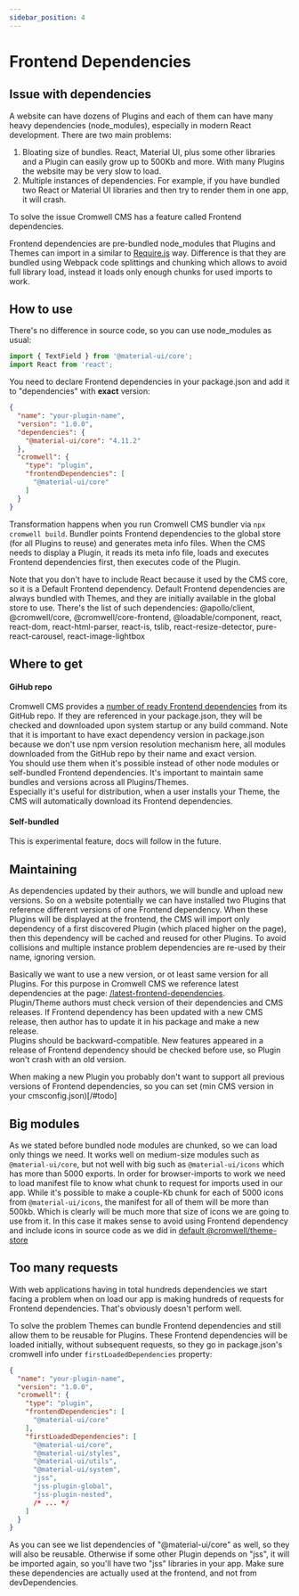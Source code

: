 ```yaml
---
sidebar_position: 4
---
```


# Frontend Dependencies

## Issue with dependencies

A website can have dozens of Plugins and each of them can have many heavy dependencies (node_modules), especially in modern React development. There are two main problems:

1. Bloating size of bundles. React, Material UI, plus some other libraries and a Plugin can easily grow up to 500Kb and more. With many Plugins the website may be very slow to load.
2. Multiple instances of dependencies. For example, if you have bundled two React or Material UI libraries and then try to render them in one app, it will crash.

To solve the issue Cromwell CMS has a feature called Frontend dependencies.   

Frontend dependencies are pre-bundled node_modules that Plugins and Themes can import in a similar to [Require.js](https://requirejs.org/) way. Difference is that they are bundled using Webpack code splittings and chunking which allows to avoid full library load, instead it loads only enough chunks for used imports to work.

## How to use

There's no difference in source code, so you can use node_modules as usual:
```ts
import { TextField } from '@material-ui/core';
import React from 'react';
```

You need to declare Frontend dependencies in your package.json and add it to "dependencies" with **exact** version:
```json
{
  "name": "your-plugin-name",
  "version": "1.0.0",
  "dependencies": {
    "@material-ui/core": "4.11.2"
  },
  "cromwell": {
    "type": "plugin",
    "frontendDependencies": [
      "@material-ui/core"
    ]
  }
}
```

Transformation happens when you run Cromwell CMS bundler via `npx cromwell build`. Bundler points Frontend dependencies to the global store (for all Plugins to reuse) and generates meta info files. When the CMS needs to display a Plugin, it reads its meta info file, loads and executes Frontend dependencies first, then executes code of the Plugin.  

Note that you don't have to include React because it used by the CMS core, so it is a Default Frontend dependency.
Default Frontend dependencies are always bundled with Themes, and they are initially available in the global store to use. There's the list of such dependencies: @apollo/client, @cromwell/core, @cromwell/core-frontend, @loadable/component, react, react-dom, react-html-parser, react-is, tslib, react-resize-detector, pure-react-carousel, react-image-lightbox  


## Where to get

#### GiHub repo
Cromwell CMS provides a [number of ready Frontend dependencies](/latest-frontend-dependencies) from its GitHub repo. If they are referenced in your package.json, they will be checked and downloaded upon system startup or any build command. Note that it is important to have exact dependency version in package.json because we don't use npm version resolution mechanism here, all modules downloaded from the GitHub repo by their name and exact version.  
You should use them when it's possible instead of other node modules or self-bundled Frontend dependencies. It's important to maintain same bundles and versions across all Plugins/Themes.  
Especially it's useful for distribution, when a user installs your Theme, the CMS will automatically download its Frontend dependencies.

#### Self-bundled
This is experimental feature, docs will follow in the future.


## Maintaining

As dependencies updated by their authors, we will bundle and upload new versions. So on a website potentially we can have installed two Plugins that reference different versions of one Frontend dependency.
When these Plugins will be displayed at the frontend, the CMS will import only dependency of a first discovered Plugin (which placed higher on the page), then this dependency will be cached and reused for other Plugins. To avoid collisions and multiple instance problem dependencies are re-used by their name, ignoring version.  

Basically we want to use a new version, or ot least same version for all Plugins. For this purpose in Cromwell CMS we reference latest dependencies at the page: [/latest-frontend-dependencies](/latest-frontend-dependencies).  
Plugin/Theme authors must check version of their dependencies and CMS releases. If Frontend dependency has been updated with a new CMS release, then author has to update it in his package and make a new release.   
Plugins should be backward-compatible. New features appeared in a release of Frontend dependency should be checked before use, so Plugin won't crash with an old version.

When making a new Plugin you probably don't want to support all previous versions of Frontend dependencies, so you can set (min CMS version in your cmsconfig.json)[/#todo]


## Big modules

As we stated before bundled node modules are chunked, so we can load only things we need. It works well on medium-size modules such as `@material-ui/core`, but not well with big such as `@material-ui/icons` which has more than 5000 exports.
In order for browser-imports to work we need to load manifest file to know what chunk to request for imports used in our app. While it's possible to make a couple-Kb chunk for each of 5000 icons from `@material-ui/icons`, the manifest for all of them will be more than 500kb. Which is clearly will be much more that size of icons we are going to use from it. In this case it makes sense to avoid using Frontend dependency and include icons in source code as we did in [default @cromwell/theme-store](https://github.com/CromwellCMS/Cromwell/blob/master/themes/store/src/components/icons.tsx)  


## Too many requests

With web applications having in total hundreds dependencies we start facing a problem when on load our app is making hundreds of requests for Frontend dependencies. That's obviously doesn't perform well. 

To solve the problem Themes can bundle Frontend dependencies and still allow them to be reusable for Plugins. These Frontend dependencies will be loaded initially, without subsequent requests, so they go in package.json's cromwell info under `firstLoadedDependencies` property:
```json title="package.json"
{
  "name": "your-plugin-name",
  "version": "1.0.0",
  "cromwell": {
    "type": "plugin",
    "frontendDependencies": [
      "@material-ui/core"
    ],
    "firstLoadedDependencies": [
      "@material-ui/core",
      "@material-ui/styles",
      "@material-ui/utils",
      "@material-ui/system",
      "jss",
      "jss-plugin-global",
      "jss-plugin-nested",
      /* ... */
    ]
  }
}
```
As you can see we list dependencies of "@material-ui/core" as well, so they will also be reusable. Otherwise if some other Plugin depends on "jss", it will be imported again, so you'll have two "jss" libraries in your app. 
Make sure these dependencies are actually used at the frontend, and not from devDependencies.
